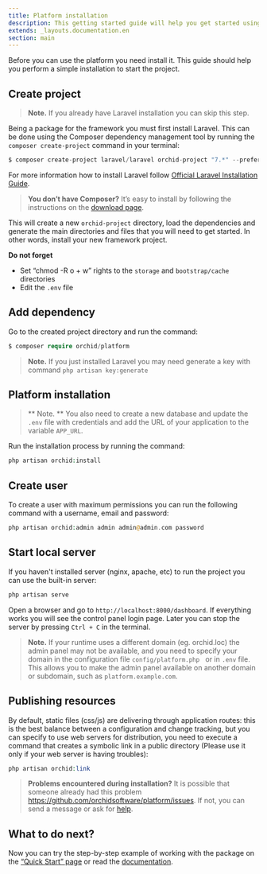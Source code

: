 ```yaml
---
title: Platform installation
description: This getting started guide will help you get started using ORCHID.
extends: _layouts.documentation.en
section: main
---
```



Before you can use the platform you need install it. This guide should help you perform a simple installation to start the project.


## Create project

> **Note.** If you already have Laravel installation you can skip this step.

Being a package for the framework you must first install Laravel. This can be done using the Composer dependency management tool by running the `composer create-project` command in your terminal:

```php
$ composer create-project laravel/laravel orchid-project "7.*" --prefer-dist
```

For more information how to install Laravel follow [Official Laravel Installation Guide](https://laravel.com/docs/installation).

> **You don’t have Composer?** It’s easy to install by following the instructions on the [download page](https://getcomposer.org/download/).

This will create a new `orchid-project` directory, load the dependencies and generate the main directories and files that you will need to get started.
In other words, install your new framework project.

**Do not forget**
- Set “chmod -R o + w” rights to the `storage` and `bootstrap/cache` directories
- Edit the `.env` file

## Add dependency

Go to the created project directory and run the command:
```php
$ composer require orchid/platform
```

> **Note.** If you just installed Laravel you may need generate a key with command `php artisan key:generate`

## Platform installation

> ** Note. ** You also need to create a new database and update the `.env` file with credentials and add the URL of your application to the variable `APP_URL`.

Run the installation process by running the command:

```php
php artisan orchid:install
```

## Create user

To create a user with maximum permissions you can run the following command with a username, email and password:

```php
php artisan orchid:admin admin admin@admin.com password
```


## Start local server

If you haven't installed server (nginx, apache, etc) to run the project you can use the built-in server:
```php
php artisan serve
```

Open a browser and go to `http://localhost:8000/dashboard`. If everything works you will see the control panel login page. Later you can stop the server by pressing `Ctrl + C` in the terminal.

> **Note.** If your runtime uses a different domain (eg. orchid.loc)
  the admin panel may not be available, and you need to specify your domain in the configuration file `config/platform.php`
  or in `.env` file. This allows you to make the admin panel available on another domain or subdomain, such as `platform.example.com`. 
 
## Publishing resources

By default, static files (css/js) are delivering through application routes: this is the best balance between a configuration and change tracking, but you can specify to use web servers for distribution, you need to execute a command that creates a symbolic link in a public directory (Please use it only if your web server is having troubles):

 ```php
php artisan orchid:link
```
 
> **Problems encountered during installation?** It is possible that someone already had this problem https://github.com/orchidsoftware/platform/issues. If not, you can send a message or ask for [help](https://github.com/orchidsoftware/platform/issues/new).

## What to do next?

Now you can try the step-by-step example of working with the package on the [“Quick Start” page](/en/docs/quickstart) or read the [documentation](/en/docs/screens).
